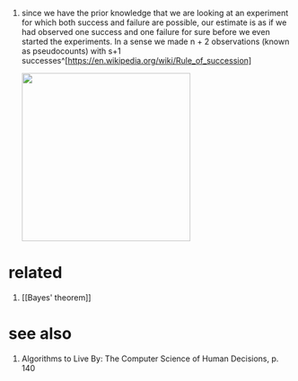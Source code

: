 1. since we have the prior knowledge that we are looking at an experiment for which both success and failure are possible, our estimate is as if we had observed one success and one failure for sure before we even started the experiments. In a sense we made n + 2 observations (known as pseudocounts) with s+1 successes^[https://en.wikipedia.org/wiki/Rule_of_succession]

	<img src="https://wikimedia.org/api/rest_v1/media/math/render/svg/d81eecc66b047e81a143479fccf87f9cd22d6d86" width="300" />
	
# related
1. [[Bayes' theorem]]

# see also
1. Algorithms to Live By: The Computer Science of Human Decisions, p. 140